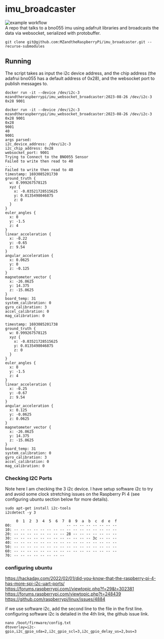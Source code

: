 # imu_broadcaster
![example workflow](https://github.com/MZandtheRaspberryPi/imu_broadcaster/actions/workflows/pipeline.yaml/badge.svg)  
A repo that talks to a bno055 imu using adafruit libraries and broadcasts the data via websocket, serialized with protobuffer.

```
git clone git@github.com:MZandtheRaspberryPi/imu_broadcaster.git --recurse-submodules
```

## Running
The script takes as input the i2c device address, and the chip address (the adafrui bno055 has a default address of 0x28), and the websocket port to publish messages to.  
```
docker run -it --device /dev/i2c-3 mzandtheraspberrypi/imu_websocket_broadcaster:2023-08-26 /dev/i2c-3 0x28 9001
```
```
docker run -it --device /dev/i2c-3 mzandtheraspberrypi/imu_websocket_broadcaster:2023-08-26 /dev/i2c-3 0x28 9001
0x28
9001
40
9001
args parsed:
i2c_device_address: /dev/i2c-3
i2c_chip_address: 0x28
websocket_port: 9001
Trying to Connect to the BNO055 Sensor
Failed to write then read to 40
...
Failed to write then read to 40
timestamp: 1693085201730
ground_truth {
  w: 0.999267578125
  xyz {
    x: -0.03521728515625
    y: 0.0135498046875
    z: 0
  }
}
euler_angles {
  x: 0
  y: -1.5
  z: 4
}
linear_acceleration {
  x: -0.22
  y: -0.65
  z: 9.54
}
angular_acceleration {
  x: 0.0625
  y: 0
  z: -0.125
}
magnetometer_vector {
  x: -26.0625
  y: 14.375
  z: -15.0625
}
board_temp: 31
system_calibration: 0
gyro_calibration: 3
accel_calibration: 0
mag_calibration: 0

timestamp: 1693085201738
ground_truth {
  w: 0.999267578125
  xyz {
    x: -0.03521728515625
    y: 0.0135498046875
    z: 0
  }
}
euler_angles {
  x: 0
  y: -1.5
  z: 4
}
linear_acceleration {
  x: -0.25
  y: -0.67
  z: 9.54
}
angular_acceleration {
  x: 0.125
  y: -0.0625
  z: 0.0625
}
magnetometer_vector {
  x: -26.0625
  y: 14.375
  z: -15.0625
}
board_temp: 31
system_calibration: 0
gyro_calibration: 3
accel_calibration: 0
mag_calibration: 0
```

### Checking I2C Ports
Note here I am checking the 3 i2c device. I have setup software i2c to try and avoid some clock stretching issues on the Raspberry Pi 4 (see configuring ubuntu section below for more details).  

```
sudo apt-get install i2c-tools
i2cdetect -y 3
```
```
     0  1  2  3  4  5  6  7  8  9  a  b  c  d  e  f
00:                         -- -- -- -- -- -- -- --
10: -- -- -- -- -- -- -- -- -- -- -- -- -- -- -- --
20: -- -- -- -- -- -- -- -- 28 -- -- -- -- -- -- --
30: -- -- -- -- -- -- -- -- -- -- -- -- 3c -- -- --
40: -- -- -- -- -- -- -- -- -- -- -- -- -- -- -- --
50: -- -- -- -- -- -- -- -- -- -- -- -- -- -- -- --
60: -- -- -- -- -- -- -- -- -- -- -- -- -- -- -- --
70: -- -- -- -- -- -- -- --

```

### configuring ubuntu
https://hackaday.com/2022/02/01/did-you-know-that-the-raspberry-pi-4-has-more-spi-i2c-uart-ports/
https://forums.raspberrypi.com//viewtopic.php?f=29&t=302381
https://forums.raspberrypi.com/viewtopic.php?t=248439
https://github.com/raspberrypi/linux/issues/4884

if we use software i2c, add the second line to the file in the first line. configuring software i2c is detailed in the 4th link, the github issue link.

```
nano /boot/firmware/config.txt
dtoverlay=i2c-gpio,i2c_gpio_sda=2,i2c_gpio_scl=3,i2c_gpio_delay_us=2,bus=3
```
